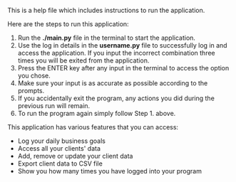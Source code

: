 This is a help file which includes instructions to run the application.

Here are the steps to run this application:

1. Run the **./main.py** file in the terminal to start the application.
2. Use the log in details in the **username.py** file to successfully log in and access the application. If you input the incorrect combination three times you will be exited from the application.
3. Press the ENTER key after any input in the terminal to access the option you chose.
4. Make sure your input is as accurate as possible according to the prompts.
5. If you accidentally exit the program, any actions you did during the previous run will remain.
6. To run the program again simply follow Step 1. above.

This application has various features that you can access:

- Log your daily business goals
- Access all your clients' data
- Add, remove or update your client data
- Export client data to CSV file
- Show you how many times you have logged into your program
